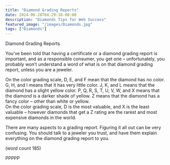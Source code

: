 ```yaml
---
title: "Diamond Grading Reports"
date: 2024-06-28T04:29:16-08:00
description: "Diamonds Tips for Web Success"
featured_image: "/images/Diamonds.jpg"
tags: ["Diamonds"]
---
```


Diamond Grading Reports

You’ve been told that having a certificate or 
a diamond grading report is important, and 
as a responsible consumer, you get one – 
unfortunately, you probably won’t understand 
a word of what is on that diamond grading 
report, unless you are a jeweler.

On the color grading scale, D, E, and F 
mean that the diamond has no color. G, H, 
and I means that it has very little color. J, K, 
and L means that the diamond has a slight 
yellow color. P, Q, R, S, T, U, V, W, and X 
means that the diamond is a darker shade 
of yellow. Z means that the diamond has a
 fancy color – other than white or yellow.  
On the color grading scale, D is the most 
valuable, and X is the least valuable – 
however diamonds that get a Z rating are
 the rarest and most expensive diamonds 
in the world.

There are many aspects to a grading report. 
Figuring it all out can be very confusing. You 
should talk to a jeweler you trust, and have 
them explain everything on the diamond 
grading report to you. 

(word count 185)

PPPPP

